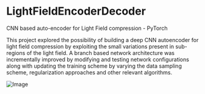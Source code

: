 # LightFieldEncoderDecoder
CNN based auto-encoder for Light Field compression - PyTorch

This project explored the possibility of building a deep CNN autoencoder for light field compression by exploiting the small variations present in sub-regions of the light field. A branch based network architecture was incrementally improved by modifying and testing network configurations along with updating the training scheme by varying the data sampling scheme, regularization approaches and other relevant algorithms.

![Image](https://github.com/bwijerat/LightFieldEncoderDecoder/Report/media/LF_collage.jpg?raw=true)
